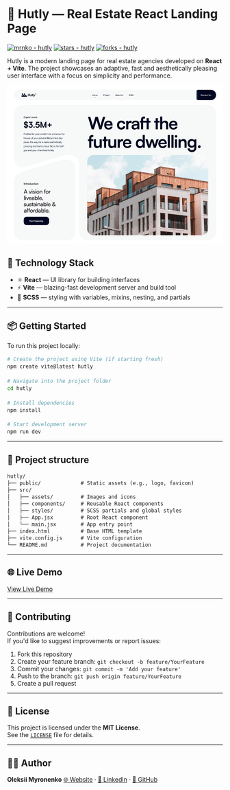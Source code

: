 # 🏡 Hutly — Real Estate React Landing Page

[![mrnko - hutly](https://img.shields.io/static/v1?label=mrnko&message=hutly&color=blue&logo=github)](https://github.com/mrnko/hutly 'Go to GitHub repo')
[![stars - hutly](https://img.shields.io/github/stars/mrnko/hutly?style=social)](https://github.com/mrnko/hutly)
[![forks - hutly](https://img.shields.io/github/forks/mrnko/hutly?style=social)](https://github.com/mrnko/hutly)

Hutly is a modern landing page for real estate agencies developed on **React + Vite**. The project showcases an adaptive, fast and aesthetically pleasing user interface with a focus on simplicity and performance.

![Hutly Screenshot](./preview.png)

## 🚀 Technology Stack

- ⚛️ **React** — UI library for building interfaces
- ⚡ **Vite** — blazing-fast development server and build tool
- 🎨 **SCSS** — styling with variables, mixins, nesting, and partials

---

## 📦 Getting Started

To run this project locally:

```bash
# Create the project using Vite (if starting fresh)
npm create vite@latest hutly

# Navigate into the project folder
cd hutly

# Install dependencies
npm install

# Start development server
npm run dev
```

---

## 📁 Project structure

```
hutly/
├── public/             # Static assets (e.g., logo, favicon)
├── src/
│   ├── assets/         # Images and icons
│   ├── components/     # Reusable React components
│   ├── styles/         # SCSS partials and global styles
│   ├── App.jsx         # Root React component
│   └── main.jsx        # App entry point
├── index.html          # Base HTML template
├── vite.config.js      # Vite configuration
└── README.md           # Project documentation

```

---

## 🌐 Live Demo

[View Live Demo](https://mrnko.github.io/hutly)

---

## 🤝 Contributing

Contributions are welcome!  
If you'd like to suggest improvements or report issues:

1. Fork this repository
2. Create your feature branch: `git checkout -b feature/YourFeature`
3. Commit your changes: `git commit -m 'Add your feature'`
4. Push to the branch: `git push origin feature/YourFeature`
5. Create a pull request

---

## 📄 License

This project is licensed under the **MIT License**.  
See the [`LICENSE`](./LICENSE) file for details.

---

## 🧑‍💻 Author

**Oleksii Myronenko**
[🌐 Website](https://mrnko.com) · [💼 LinkedIn](https://linkedin.com/in/oleksii-myronenko) · [🐙 GitHub](https://github.com/mrnko)
